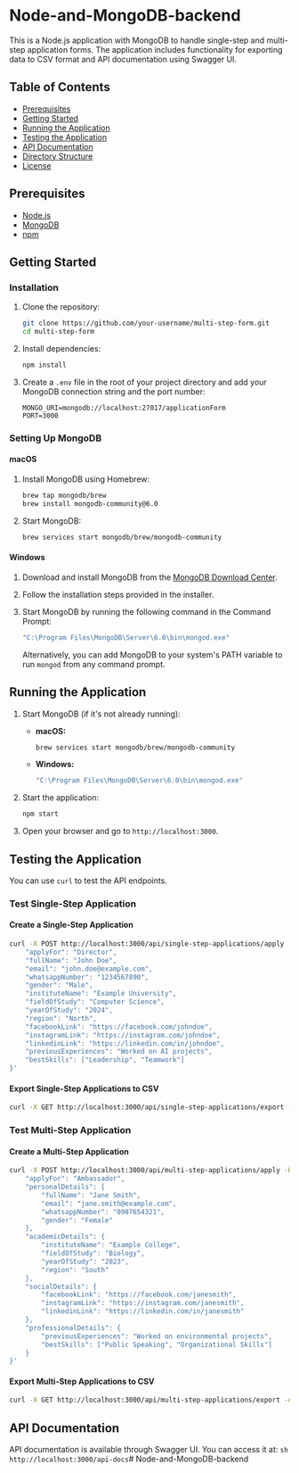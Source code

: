 # Node-and-MongoDB-backend

This is a Node.js application with MongoDB to handle single-step and multi-step application forms. The application includes functionality for exporting data to CSV format and API documentation using Swagger UI.

## Table of Contents

- [Prerequisites](#prerequisites)
- [Getting Started](#getting-started)
- [Running the Application](#running-the-application)
- [Testing the Application](#testing-the-application)
- [API Documentation](#api-documentation)
- [Directory Structure](#directory-structure)
- [License](#license)

## Prerequisites

- [Node.js](https://nodejs.org/)
- [MongoDB](https://www.mongodb.com/)
- [npm](https://www.npmjs.com/)

## Getting Started

### Installation

1. Clone the repository:

    ```sh
    git clone https://github.com/your-username/multi-step-form.git
    cd multi-step-form
    ```

2. Install dependencies:

    ```sh
    npm install
    ```

3. Create a `.env` file in the root of your project directory and add your MongoDB connection string and the port number:

    ```env
    MONGO_URI=mongodb://localhost:27017/applicationForm
    PORT=3000
    ```

### Setting Up MongoDB

#### macOS

1. Install MongoDB using Homebrew:

    ```sh
    brew tap mongodb/brew
    brew install mongodb-community@6.0
    ```

2. Start MongoDB:

    ```sh
    brew services start mongodb/brew/mongodb-community
    ```

#### Windows

1. Download and install MongoDB from the [MongoDB Download Center](https://www.mongodb.com/try/download/community).

2. Follow the installation steps provided in the installer.

3. Start MongoDB by running the following command in the Command Prompt:

    ```sh
    "C:\Program Files\MongoDB\Server\6.0\bin\mongod.exe"
    ```

    Alternatively, you can add MongoDB to your system's PATH variable to run `mongod` from any command prompt.

## Running the Application

1. Start MongoDB (if it's not already running):
    - **macOS:**

        ```sh
        brew services start mongodb/brew/mongodb-community
        ```

    - **Windows:**

        ```sh
        "C:\Program Files\MongoDB\Server\6.0\bin\mongod.exe"
        ```

2. Start the application:

    ```sh
    npm start
    ```

3. Open your browser and go to `http://localhost:3000`.

## Testing the Application

You can use `curl` to test the API endpoints.

### Test Single-Step Application

#### Create a Single-Step Application

```sh
curl -X POST http://localhost:3000/api/single-step-applications/apply -H "Content-Type: application/json" -d '{
    "applyFor": "Director",
    "fullName": "John Doe",
    "email": "john.doe@example.com",
    "whatsappNumber": "1234567890",
    "gender": "Male",
    "instituteName": "Example University",
    "fieldOfStudy": "Computer Science",
    "yearOfStudy": "2024",
    "region": "North",
    "facebookLink": "https://facebook.com/johndoe",
    "instagramLink": "https://instagram.com/johndoe",
    "linkedinLink": "https://linkedin.com/in/johndoe",
    "previousExperiences": "Worked on AI projects",
    "bestSkills": ["Leadership", "Teamwork"]
}'
```


#### Export Single-Step Applications to CSV


```sh
curl -X GET http://localhost:3000/api/single-step-applications/export -o single-step-applications.csv
```

### Test Multi-Step Application
#### Create a Multi-Step Application
```sh
curl -X POST http://localhost:3000/api/multi-step-applications/apply -H "Content-Type: application/json" -d '{
    "applyFor": "Ambassador",
    "personalDetails": {
        "fullName": "Jane Smith",
        "email": "jane.smith@example.com",
        "whatsappNumber": "0987654321",
        "gender": "Female"
    },
    "academicDetails": {
        "instituteName": "Example College",
        "fieldOfStudy": "Biology",
        "yearOfStudy": "2023",
        "region": "South"
    },
    "socialDetails": {
        "facebookLink": "https://facebook.com/janesmith",
        "instagramLink": "https://instagram.com/janesmith",
        "linkedinLink": "https://linkedin.com/in/janesmith"
    },
    "professionalDetails": {
        "previousExperiences": "Worked on environmental projects",
        "bestSkills": ["Public Speaking", "Organizational Skills"]
    }
}'
```


#### Export Multi-Step Applications to CSV
```sh
curl -X GET http://localhost:3000/api/multi-step-applications/export -o multi-step-applications.csv
```


## API Documentation
API documentation is available through Swagger UI. You can access it at:
```sh http://localhost:3000/api-docs```# Node-and-MongoDB-backend
